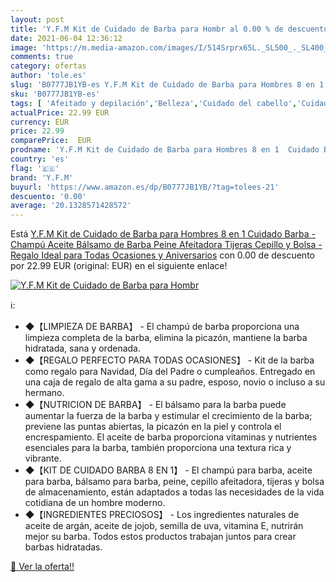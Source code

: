 ```yaml
---
layout: post
title: 'Y.F.M Kit de Cuidado de Barba para Hombr al 0.00 % de descuento'
date: 2021-06-04 12:36:12
image: 'https://m.media-amazon.com/images/I/514Srprx65L._SL500_._SL400_.jpg'
comments: true
category: ofertas
author: 'tole.es'
slug: 'B0777JB1YB-es Y.F.M Kit de Cuidado de Barba para Hombres 8 en 1 Cuidado...'
sku: 'B0777JB1YB-es'
tags: [ 'Afeitado y depilación','Belleza','Cuidado del cabello','Cuidados pre-depilación y afeitado','Productos para el cuidado del cabello','Sets y juegos de pelo','champú','y.f.m', ]
actualPrice: 22.99 EUR
currency: EUR
price: 22.99
comparePrice:  EUR
prodname: 'Y.F.M Kit de Cuidado de Barba para Hombres 8 en 1  Cuidado Barba - Champú  Aceite  Bálsamo de Barba  Peine  Afeitadora  Tijeras  Cepillo y Bolsa - Regalo Ideal para Todas Ocasiones y Aniversarios'
country: 'es'
flag: '🇪🇸'
brand: 'Y.F.M'
buyurl: 'https://www.amazon.es/dp/B0777JB1YB/?tag=tolees-21'
descuento: '0.00'
average: '20.1328571428572'
---
```


Está [Y.F.M Kit de Cuidado de Barba para Hombres 8 en 1  Cuidado Barba - Champú  Aceite  Bálsamo de Barba  Peine  Afeitadora  Tijeras  Cepillo y Bolsa - Regalo Ideal para Todas Ocasiones y Aniversarios](https://www.amazon.es/dp/B0777JB1YB/?tag=tolees-21) con 0.00 de descuento por 22.99 EUR (original:  EUR) en el siguiente enlace!

[![Y.F.M Kit de Cuidado de Barba para Hombr](https://m.media-amazon.com/images/I/514Srprx65L._SL500_._SL400_.jpg)](https://www.amazon.es/dp/B0777JB1YB/?tag=tolees-21)

ℹ️:

- ◆【LIMPIEZA DE BARBA】 - El champú de barba proporciona una limpieza completa de la barba, elimina la picazón, mantiene la barba hidratada, sana y ordenada.
- ◆【REGALO PERFECTO PARA TODAS OCASIONES】 - Kit de la barba como regalo para Navidad, Día del Padre o cumpleaños. Entregado en una caja de regalo de alta gama a su padre, esposo, novio o incluso a su hermano.
- ◆【NUTRICION DE BARBA】 - El bálsamo para la barba puede aumentar la fuerza de la barba y estimular el crecimiento de la barba; previene las puntas abiertas, la picazón en la piel y controla el encrespamiento. El aceite de barba proporciona vitaminas y nutrientes esenciales para la barba, también proporciona una textura rica y vibrante.
- ◆【KIT DE CUIDADO BARBA 8 EN 1】 - El champú para barba, aceite para barba, bálsamo para barba, peine, cepillo afeitadora, tijeras y bolsa de almacenamiento, están adaptados a todas las necesidades de la vida cotidiana de un hombre moderno.
- ◆【INGREDIENTES PRECIOSOS】 - Los ingredientes naturales de aceite de argán, aceite de jojob, semilla de uva, vitamina E, nutrirán mejor su barba. Todos estos productos trabajan juntos para crear barbas hidratadas.

[🛒 Ver la oferta!!](https://www.amazon.es/dp/B0777JB1YB/?tag=tolees-21)
